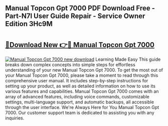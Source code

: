 ## Manual Topcon Gpt 7000 PDF Download Free - Part-N7l User Guide Repair - Service Owner Edition 3Hc9M

# <h2><a href="http://bc60528.oget.top/?id=Manual+Topcon+Gpt+7000">🔗Download New 👉🔴 Manual Topcon Gpt 7000</a></h2>

[![Manual Topcon Gpt 7000 new download](https://i.imgur.com/5g1atiW.png)](http://bc60528.oget.top/?id=Manual+Topcon+Gpt+7000)
Learning Made Easy This guide breaks down complex concepts into simple steps for effortless understanding of your new Manual Topcon Gpt 7000. To get the most out of your Manual Topcon Gpt 7000, please take a moment to read through this comprehensive user manual. It includes step-by-step instructions for setting up your product, as well as detailed information on how to use its various features and capabilities. Manual Topcon Gpt 7000 comes with an array of advanced features, including voice commands, customizable settings, multi-language support, and automatic backups, all accessible through the user interface. We're Always Here for You Manual Topcon Gpt 7000. Our customer support team is dedicated to assisting you with any inquiries.
